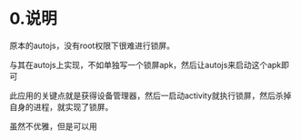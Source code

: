 

# 0.说明

原本的autojs，没有root权限下很难进行锁屏。

与其在autojs上实现，不如单独写一个锁屏apk，然后让autojs来启动这个apk即可

此应用的关键点就是获得设备管理器，然后一启动activity就执行锁屏，然后杀掉自身的进程，就实现了锁屏。

虽然不优雅，但是可以用
